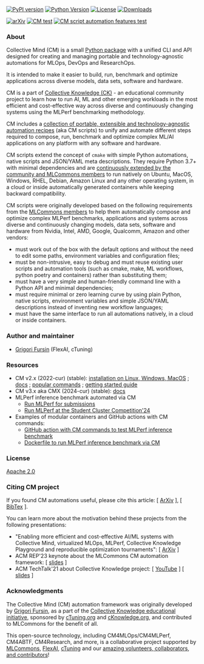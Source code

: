[![PyPI version](https://badge.fury.io/py/cmind.svg)](https://pepy.tech/project/cmind)
[![Python Version](https://img.shields.io/badge/python-3+-blue.svg)](https://github.com/mlcommons/ck/tree/master/cm/cmind)
[![License](https://img.shields.io/badge/License-Apache%202.0-green)](LICENSE.md)
[![Downloads](https://static.pepy.tech/badge/cmind)](https://pepy.tech/project/cmind)

[![arXiv](https://img.shields.io/badge/arXiv-2406.16791-b31b1b.svg)](https://arxiv.org/abs/2406.16791)
[![CM test](https://github.com/mlcommons/ck/actions/workflows/test-cm.yml/badge.svg)](https://github.com/mlcommons/ck/actions/workflows/test-cm.yml)
[![CM script automation features test](https://github.com/mlcommons/ck/actions/workflows/test-cm-script-features.yml/badge.svg)](https://github.com/mlcommons/ck/actions/workflows/test-cm-script-features.yml)

### About

Collective Mind (CM) is a small [Python package](https://pypi.org/project/cmind)
with a unified CLI and API designed for creating and managing 
portable and technology-agnostic automations for MLOps, DevOps and ResearchOps.

It is intended to make it easier to build, run, benchmark and optimize applications 
across diverse models, data sets, software and hardware.
   
CM is a part of [Collective Knowledge (CK)](https://github.com/mlcommons/ck) - 
an educational community project to learn how to run AI, ML and other emerging workloads 
in the most efficient and cost-effective way across diverse 
and continuously changing systems using the MLPerf benchmarking methodology.

CM includes a [collection of portable, extensible and technology-agnostic automation recipes](https://access.cknowledge.org/playground/?action=scripts)
(aka CM scripts) to unify and automate different steps required to compose, run, benchmark and optimize complex ML/AI applications 
on any platform with any software and hardware. 

CM scripts extend the concept of `cmake` with simple Python automations, native scripts
and JSON/YAML meta descriptions. They require Python 3.7+ with minimal dependencies and are 
[continuously extended by the community and MLCommons members](https://github.com/mlcommons/ck/blob/master/CONTRIBUTING.md)
to run natively on Ubuntu, MacOS, Windows, RHEL, Debian, Amazon Linux
and any other operating system, in a cloud or inside automatically generated containers
while keeping backward compatibility.

CM scripts were originally developed based on the following requirements from the
[MLCommons members](https://mlcommons.org) 
to help them automatically compose and optimize complex MLPerf benchmarks, applications and systems
across diverse and continuously changing models, data sets, software and hardware
from Nvidia, Intel, AMD, Google, Qualcomm, Amazon and other vendors:
* must work out of the box with the default options and without the need to edit some paths, environment variables and configuration files;
* must be non-intrusive, easy to debug and must reuse existing 
  user scripts and automation tools (such as cmake, make, ML workflows, 
  python poetry and containers) rather than substituting them; 
* must have a very simple and human-friendly command line with a Python API and minimal dependencies;
* must require minimal or zero learning curve by using plain Python, native scripts, environment variables 
  and simple JSON/YAML descriptions instead of inventing new workflow languages;
* must have the same interface to run all automations natively, in a cloud or inside containers.

### Author and maintainer

* [Grigori Fursin](https://cKnowledge.org/gfursin) (FlexAI, cTuning)

### Resources

* CM v2.x (2022-cur) (stable): [installation on Linux, Windows, MacOS](https://access.cknowledge.org/playground/?action=install) ; 
  [docs](https://docs.mlcommons.org/ck) ; [popular commands](https://github.com/mlcommons/ck/tree/master/cm/docs/demos/some-cm-commands.md) ; 
  [getting started guide](https://github.com/mlcommons/ck/blob/master/docs/getting-started.md)
* CM v3.x aka CMX (2024-cur) (stable): [docs](https://github.com/orgs/mlcommons/projects/46)
* MLPerf inference benchmark automated via CM
  * [Run MLPerf for submissions](https://docs.mlcommons.org/inference)
  * [Run MLPerf at the Student Cluster Competition'24](https://docs.mlcommons.org/inference/benchmarks/text_to_image/reproducibility/scc24)
* Examples of modular containers and GitHub actions with CM commands:
  * [GitHub action with CM commands to test MLPerf inference benchmark](https://github.com/mlcommons/inference/blob/master/.github/workflows/test-bert.yml)
  * [Dockerfile to run MLPerf inference benchmark via CM](https://github.com/mlcommons/ck/blob/master/cm-mlops/script/app-mlperf-inference/dockerfiles/bert-99.9/ubuntu_22.04_python_onnxruntime_cpu.Dockerfile)

### License

[Apache 2.0](LICENSE.md)

### Citing CM project

If you found CM automations useful, please cite this article: 
[ [ArXiv](https://arxiv.org/abs/2406.16791) ], [ [BibTex](https://github.com/mlcommons/ck/blob/master/citation.bib) ].

You can learn more about the motivation behind these projects from the following presentations:

* "Enabling more efficient and cost-effective AI/ML systems with Collective Mind, virtualized MLOps, MLPerf, Collective Knowledge Playground and reproducible optimization tournaments": [ [ArXiv](https://arxiv.org/abs/2406.16791) ]
* ACM REP'23 keynote about the MLCommons CM automation framework: [ [slides](https://doi.org/10.5281/zenodo.8105339) ] 
* ACM TechTalk'21 about Collective Knowledge project: [ [YouTube](https://www.youtube.com/watch?v=7zpeIVwICa4) ] [ [slides](https://learning.acm.org/binaries/content/assets/leaning-center/webinar-slides/2021/grigorifursin_techtalk_slides.pdf) ]

### Acknowledgments

The Collective Mind (CM) automation framework was originally 
developed by [Grigori Fursin](https://cKnowledge.org/gfursin), 
as a part of the [Collective Knowledge educational initiative](https://cKnowledge.org),
sponsored by [cTuning.org](https://cTuning.org) and [cKnowledge.org](https://cKnowledge.org), 
and contributed to MLCommons for the benefit of all. 

This open-source technology, including CM4MLOps/CM4MLPerf, CM4ABTF, CM4Research, and more, 
is a collaborative project supported by [MLCommons](https://mlcommons.org), 
[FlexAI](https://flex.ai), [cTuning](https://cTuning.org)
and our [amazing volunteers, collaborators, and contributors](https://github.com/mlcommons/ck/blob/master/CONTRIBUTING.md)! 
